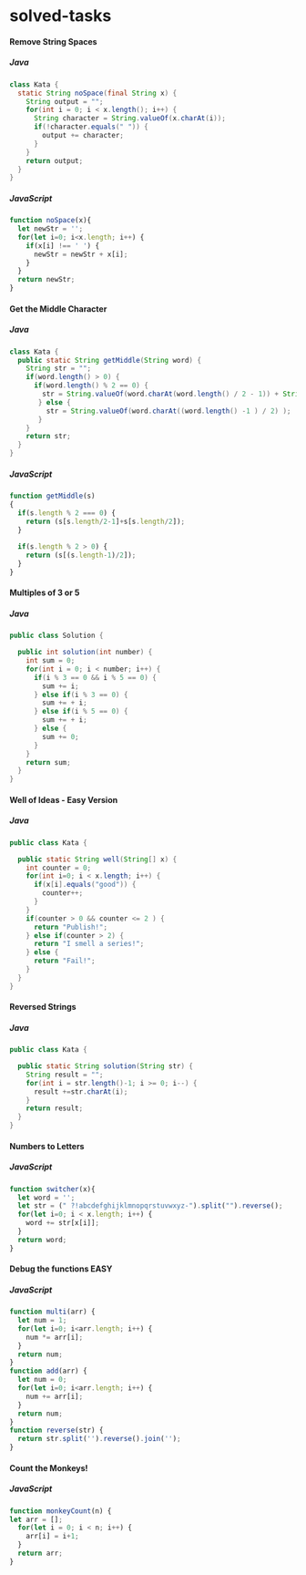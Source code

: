 # solved-tasks

#### Remove String Spaces

##### Java
```java
class Kata {
  static String noSpace(final String x) {
    String output = "";
    for(int i = 0; i < x.length(); i++) {
      String character = String.valueOf(x.charAt(i));
      if(!character.equals(" ")) {
        output += character;
      }
    }
    return output;
  }
}
```

##### JavaScript
```javascript
function noSpace(x){  
  let newStr = '';
  for(let i=0; i<x.length; i++) {
    if(x[i] !== ' ') {
      newStr = newStr + x[i];
    }
  }
  return newStr;
}
```
#### Get the Middle Character

##### Java
```java
class Kata {
  public static String getMiddle(String word) {
    String str = "";
    if(word.length() > 0) {
      if(word.length() % 2 == 0) {
        str = String.valueOf(word.charAt(word.length() / 2 - 1)) + String.valueOf(word.charAt(word.length() / 2));
       } else {
         str = String.valueOf(word.charAt((word.length() -1 ) / 2) );
       }
    }
    return str;
  }
}
```
##### JavaScript
```javascript
function getMiddle(s)
{
  if(s.length % 2 === 0) {
    return (s[s.length/2-1]+s[s.length/2]);
  }
  
  if(s.length % 2 > 0) {
    return (s[(s.length-1)/2]);
  }  
}
```
#### Multiples of 3 or 5

##### Java
```java
public class Solution {

  public int solution(int number) {
    int sum = 0;    
    for(int i = 0; i < number; i++) {         
      if(i % 3 == 0 && i % 5 == 0) {
        sum += i;   
      } else if(i % 3 == 0) {
        sum += + i;
      } else if(i % 5 == 0) {
        sum += + i;
      } else {
        sum += 0;
      }        
    }           
    return sum;
  }
}
```

#### Well of Ideas - Easy Version

##### Java
```java
public class Kata {

  public static String well(String[] x) {
    int counter = 0;
    for(int i=0; i < x.length; i++) {
      if(x[i].equals("good")) {
        counter++;
      }
    }
    if(counter > 0 && counter <= 2 ) {
      return "Publish!";
    } else if(counter > 2) {
      return "I smell a series!";
    } else {
      return "Fail!";
    }
  }
}
```
#### Reversed Strings

##### Java
```java
public class Kata {

  public static String solution(String str) {
    String result = "";
    for(int i = str.length()-1; i >= 0; i--) {
      result +=str.charAt(i);
    }
    return result;
  }
}
```

#### Numbers to Letters

##### JavaScript
```javascript
function switcher(x){
  let word = '';
  let str = (" ?!abcdefghijklmnopqrstuvwxyz-").split("").reverse();
  for(let i=0; i < x.length; i++) {
    word += str[x[i]];
  }
  return word;
}
```

#### Debug the functions EASY

##### JavaScript
```javascript
function multi(arr) {
  let num = 1;
  for(let i=0; i<arr.length; i++) {
    num *= arr[i];
  }
  return num;
}
function add(arr) {
  let num = 0;
  for(let i=0; i<arr.length; i++) {
    num += arr[i];
  }
  return num;
}
function reverse(str) {
  return str.split('').reverse().join('');
}
```

#### Count the Monkeys!

##### JavaScript
```javascript
function monkeyCount(n) {
let arr = [];
  for(let i = 0; i < n; i++) {
    arr[i] = i+1;
  }
  return arr;
}
```
